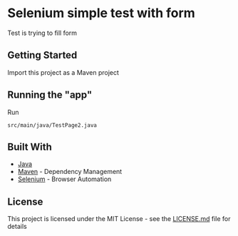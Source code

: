 # Selenium simple test with form

Test is trying to fill form

## Getting Started

Import this project as a Maven project

## Running the "app"

Run 
```
src/main/java/TestPage2.java
```



## Built With

* [Java](http://www.oracle.com/technetwork/java/javase/downloads/jdk8-downloads-2133151.html)
* [Maven](https://maven.apache.org/) - Dependency Management
* [Selenium](http://www.seleniumhq.org/) - Browser Automation


## License

This project is licensed under the MIT License - see the [LICENSE.md](LICENSE.md) file for details

